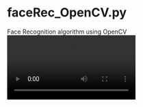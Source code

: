 # faceRec_OpenCV.py
Face Recognition algorithm using OpenCV
![Sample Run](https://media.giphy.com/media/2WAPVznBcz92ksFC2x/source.mp4)
